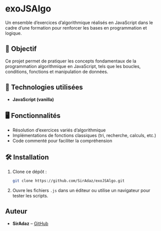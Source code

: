 # exoJSAlgo

Un ensemble d’exercices d’algorithmique réalisés en JavaScript dans le cadre d’une formation pour renforcer les bases en programmation et logique.

## 🎯 Objectif

Ce projet permet de pratiquer les concepts fondamentaux de la programmation algorithmique en JavaScript, tels que les boucles, conditions, fonctions et manipulation de données.

## 🚀 Technologies utilisées

- **JavaScript (vanilla)**

## 🖥️ Fonctionnalités

- Résolution d’exercices variés d’algorithmique
- Implémentations de fonctions classiques (tri, recherche, calculs, etc.)
- Code commenté pour faciliter la compréhension

## 🛠️ Installation

1. Clone ce dépôt :
   ```bash
   git clone https://github.com/SirAdaz/exoJSAlgo.git
   ```
2. Ouvre les fichiers `.js` dans un éditeur ou utilise un navigateur pour tester les scripts.

## Auteur

- **SirAdaz** – [GitHub](https://github.com/SirAdaz) 
